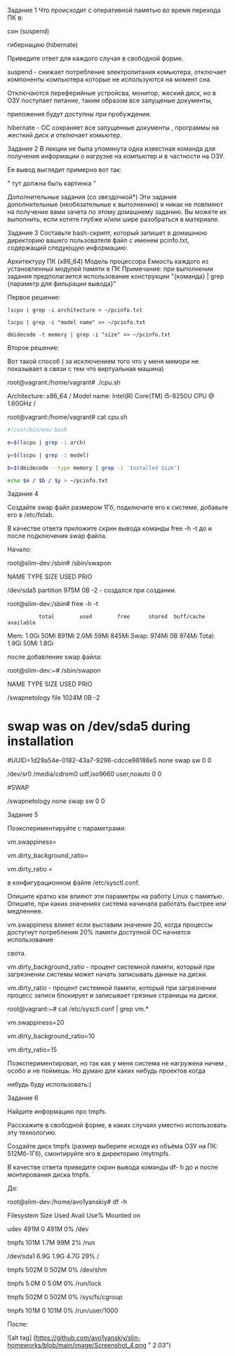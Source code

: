 Задание 1
Что происходит с оперативной памятью во время перехода ПК в:

сон (suspend)

гибернацию (hibernate)

Приведите ответ для каждого случая в свободной форме.

suspend - снижает потребление электропитания комьютера, отключает компоненты компьютера которые не используются на момент сна.

 Отключаются переферийные устройсва, монитор, жеский диск, но в ОЗУ поступает питание, таким образом все запущеные документы, 
 
 приложения будут доступны при пробуждении. 

hibernate - ОС сохраняет все запущенные документы , программы на жесткий диск и отключает комьютер.

Задание 2
В лекции не была упомянута одна известная команда для получения информации о нагрузке на компьютер и в частности на ОЗУ.

Ее вывод выглядит примерно вот так:

" тут должна быть картинка "




Дополнительные задания (со звездочкой*)
Эти задания дополнительные (необязательные к выполнению) и никак не повлияют на получение вами зачета по этому домашнему заданию. Вы можете их выполнить, если хотите глубже и/или шире разобраться в материале.

Задание 3
Составьте bash-скрипт, который запишет в домашнюю директорию вашего пользователя файл с именем pcinfo.txt, содержащий следующую информацию:

Архитектуру ПК (x86_64)
Модель процессора
Емкость каждого из установленных модулей памяти в ПК
Примечание: при выполнении задания предполагается использование конструкции "{команда} | grep {параметр для фильрации вывода}"

Первое решение:

```
lscpu | grep -i architecture > ~/pcinfo.txt

lscpu | grep -i "model name" >> ~/pcinfo.txt

dmidecode -t memory | grep -i "size" >> ~/pcinfo.txt
```

Второе решение:

Вот такой способ ( за исключением того что у меня мемори не показывает в связи с тем что виртуальная машина)

root@vagrant:/home/vagrant# ./cpu.sh

Architecture: x86_64 / Model name: Intel(R) Core(TM) i5-8250U CPU @ 1.60GHz /

root@vagrant:/home/vagrant# cat cpu.sh

```bash
#!/usr/bin/env bash

e=$(lscpu | grep -i arch)

y=$(lscpu | grep -i model)

b=$(dmidecode --type memory | grep -i 'Installed Size')

echo $e / $b / $y > ~/pcinfo.txt

```

Задание 4

Создайте swap файл размером 1Гб, подключите его к системе, добавьте его в /etc/fstab.

В качестве ответа приложите скрин вывода команды free -h -t до и после подключения swap файла.

Начало:

root@slim-dev:/sbin# /sbin/swapon

NAME      TYPE      SIZE USED PRIO

/dev/sda5 partition 975M   0B   -2 - создался при создании.

root@slim-dev:/sbin# free -h -t

              total        used        free      shared  buff/cache   available
Mem:          1.0Gi        50Mi       891Mi       2.0Mi        59Mi       845Mi
Swap:         974Mi          0B       974Mi
Total:        1.9Gi        50Mi       1.8Gi

после добавление swap файла:

root@slim-dev:~# /sbin/swapon

NAME          TYPE  SIZE USED PRIO

/swapnetology file 1024M   0B   -2

# swap was on /dev/sda5 during installation

#UUID=1d29a54e-0182-43a7-9296-cdcce98186e5 none            swap    sw              0       0

/dev/sr0        /media/cdrom0   udf,iso9660 user,noauto     0       0


#SWAP

/swapnetology none swap sw 0  0



Задание 5

Поэкспериментируйте с параметрами:

vm.swappiness=

vm.dirty_background_ratio=

vm.dirty_ratio =

в конфигурационном файле /etc/sysctl.conf.

Опишите кратко как влияют эти параметры на работу Linux с памятью. Опишите, при каких значениях система начинала работать быстрее или медленнее.

vm.swappiness влияет если выставим значение 20, когда процессы достугнут потребления 20% памяти доступной ОС начнется использование

свота.

vm.dirty_background_ratio - процент системной памяти, который при загрязнении системы может начать записывать данные на диски.

vm.dirty_ratio - процент системной памяти, который при загрязнении процесс записи блокирует и записывает грязные страницы на диски.


root@vagrant:~# cat /etc/sysctl.conf | grep vm.*

vm.swappiness=20

vm.dirty_background_ratio=10

vm.dirty_ratio=15

Поэкспериментировал, но так как у меня система не нагружена ничем , особо и не поймешь. Но думаю для каких нибудь проектов когда 

нибудь буду использовать:)


Задание 6

Найдите информацию про tmpfs.

Расскажите в свободной форме, в каких случаях уместно использовать эту технологию.

Создайте диск tmpfs (размер выберите исходя из объёма ОЗУ на ПК: 512Мб-1Гб), смонтируйте его в директорию /mytmpfs.

В качестве ответа приведите скрин вывода команды df- h до и после монтирования диска tmpfs. `

До:

root@slim-dev:/home/avo1yanskiy# df -h

Filesystem      Size  Used Avail Use% Mounted on

udev            491M     0  491M   0% /dev

tmpfs           101M  1.7M   99M   2% /run

/dev/sda1       6.9G  1.9G  4.7G  29% /

tmpfs           502M     0  502M   0% /dev/shm

tmpfs           5.0M     0  5.0M   0% /run/lock

tmpfs           502M     0  502M   0% /sys/fs/cgroup

tmpfs           101M     0  101M   0% /run/user/1000

После:

![alt tag] (https://github.com/avo1yanskiy/slin-homeworks/blob/main/image/Screenshot_4.png " 2.03")

